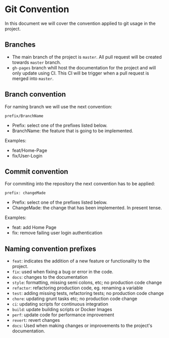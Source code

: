 # Git Convention

In this document we will cover the convention applied to git usage in the project.

## Branches

* The main branch of the project is `master`. All pull request will be created towards `master` branch.
* `gh-pages` branch whill host the documentation for the project and will only update using CI. This CI will be trigger when a pull request is merged into `master`.

## Branch convention

For naming branch we will use the next convention:

```prefix/BranchName```

* Prefix: select one of the prefixes listed below.
* BranchName: the feature that is going to be implemented.

Examples:

* feat/Home-Page
* fix/User-Login

## Commit convention

For commiting into the repository the next convention has  to be applied:

```prefix: changeMade```

* Prefix: select one of the prefixes listed below.
* ChangeMade: the change that has been implemented. In present tense.

Examples:

* feat: add Home Page
* fix: remove failing user login authentication



## Naming convention prefixes

  - `feat`: indicates the addition of a new feature or functionality to the project.
  - `fix`: used when fixing a bug or error in the code.
  - `docs`: changes to the documentation
  - `style`: formatting, missing semi colons, etc; no production code change
  - `refactor`: refactoring production code, eg. renaming a variable
  - `test`: adding missing tests, refactoring tests; no production code change
  - `chore`: updating grunt tasks etc; no production code change
  - `ci`: updating scripts for continuous integration
  - `build`: update building scripts or Docker Images
  - `perf`: update code for performance improvement
  - `revert`: revert changes
  - `docs`: Used when making changes or improvements to the project's documentation.
